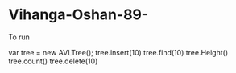 ﻿# Vihanga-Oshan-89-
To run 

var tree = new AVLTree();
tree.insert(10)
tree.find(10)
tree.Height()
tree.count()
tree.delete(10)
